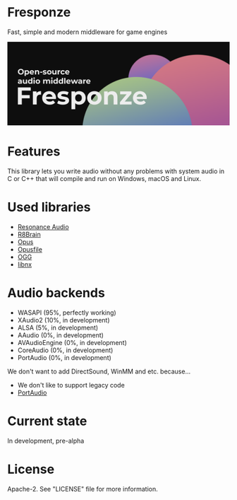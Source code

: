 # Fresponze
Fast, simple and modern middleware for game engines

![Fresponze](https://github.com/Vertver/Fresponze/blob/master/Fresponze_poster_FHD.png)

# Features
This library lets you write audio without any problems with system audio in C or C++ that
will compile and run on Windows, macOS and Linux. 

# Used libraries
* [Resonance Audio](https://github.com/resonance-audio/resonance-audio)
* [R8Brain](https://github.com/avaneev/r8brain-free-src)
* [Opus](https://github.com/xiph/opus)
* [Opusfile](https://github.com/xiph/opusfile)
* [OGG](https://github.com/xiph/ogg)
* [libnx](https://github.com/switchbrew/libnx)

# Audio backends
* WASAPI (95%, perfectly working)
* XAudio2 (10%, in development)
* ALSA (5%, in development)
* AAudio (0%, in development)
* AVAudioEngine (0%, in development)
* CoreAudio (0%, in development)
* PortAudio (0%, in development)

We don't want to add DirectSound, WinMM and etc. because...
* We don't like to support legacy code
* [PortAudio](http://www.portaudio.com/)

# Current state
In development, pre-alpha 

# License
Apache-2. See "LICENSE" file for more information.
